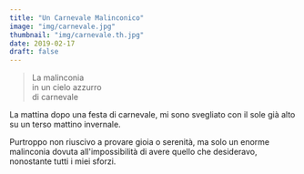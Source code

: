 ```yaml
---
title: "Un Carnevale Malinconico"
image: "img/carnevale.jpg"
thumbnail: "img/carnevale.th.jpg"
date: 2019-02-17
draft: false
---
```

>La malinconia\
>in un cielo azzurro\
>di carnevale
<!--more-->

La mattina dopo una festa di carnevale, mi sono svegliato con il sole già alto su un terso mattino invernale.

Purtroppo non riuscivo a provare gioia o serenità, ma solo un enorme malinconia dovuta all'impossibilità di avere quello che desideravo, nonostante tutti i miei sforzi.